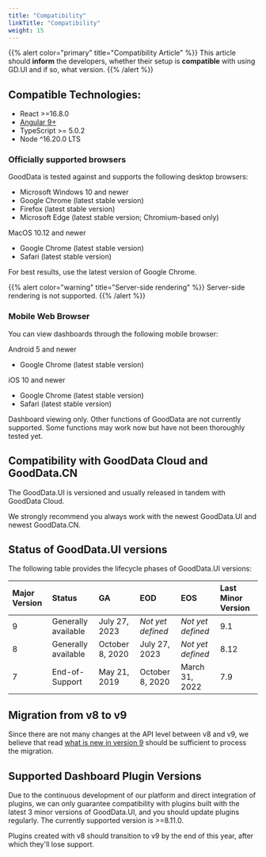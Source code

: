 ```yaml
---
title: "Compatibility"
linkTitle: "Compatibility"
weight: 15
---
```


{{% alert color="primary" title="Compatibility Article" %}}
This article should **inform** the developers, whether their setup is **compatible** with using GD.UI and if so, what version.
{{% /alert %}}

## Compatible Technologies:

-   React >=16.8.0
-   [Angular 9+](../../supported_frameworks/angular/)
-   TypeScript >= 5.0.2
-   Node ^16.20.0 LTS

### Officially supported browsers

GoodData is tested against and supports the following desktop browsers:

-   Microsoft Windows 10 and newer
-   Google Chrome (latest stable version)
-   Firefox (latest stable version)
-   Microsoft Edge (latest stable version; Chromium-based only)

MacOS 10.12 and newer

-   Google Chrome (latest stable version)
-   Safari (latest stable version)

For best results, use the latest version of Google Chrome.

{{% alert color="warning" title="Server-side rendering" %}}
Server-side rendering is not supported.
{{% /alert %}}

### Mobile Web Browser

You can view dashboards through the following mobile browser:

Android 5 and newer

-   Google Chrome (latest stable version)

iOS 10 and newer

-   Google Chrome (latest stable version)
-   Safari (latest stable version)

Dashboard viewing only. Other functions of GoodData are not currently supported. Some functions may work now but have not been thoroughly tested yet.

## Compatibility with GoodData Cloud and GoodData.CN

The GoodData.UI is versioned and usually released in tandem with GoodData Cloud.

We strongly recommend you always work with the newest GoodData.UI and newest GoodData.CN.

## Status of GoodData.UI versions

The following table provides the lifecycle phases of GoodData.UI versions:

| Major Version | Status              | GA              | EOD               | EOS               | Last Minor Version |
| :------------ | :------------------ | :-------------- | :---------------- | :---------------- | :----------------- |
| 9             | Generally available | July 27, 2023   | _Not yet defined_ | _Not yet defined_ | 9.1                |
| 8             | Generally available | October 8, 2020 | July 27, 2023     | _Not yet defined_ | 8.12               |
| 7             | End-of-Support      | May 21, 2019    | October 8, 2020   | March 31, 2022    | 7.9                |

## Migration from v8 to v9

Since there are not many changes at the API level between v8 and v9, we believe that read [what is new in version 9](../../whats_new/) should be sufficient to process the migration.

## Supported Dashboard Plugin Versions

Due to the continuous development of our platform and direct integration of plugins, we can only guarantee compatibility with plugins built with the latest 3 minor versions of GoodData.UI, and you should update plugins regularly.
The currently supported version is >=8.11.0.

Plugins created with v8 should transition to v9 by the end of this year, after which they'll lose support.

